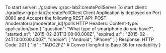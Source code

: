 To start server: ./gradlew :grpc-lab2:createPollServer
To start client: ./gradlew :grpc-lab2:createPollClient
Client Application is deployed on Port 8080 and Accepts the following REST API:
POST /moderators/{moderator_id}/polls
HTTP Headers:
Content-type: application/json
{
"question": "What type of smartphone do you have?",
"started_at": "2015-02-23T13:00:00.000Z",
"expired_at" : "2015-02-24T13:00:00.000Z",
"choice": [ "Android", "iPhone" ]
}
Response:
HTTP Code: 201
{
"id" : "1ADC2FZ"   # Convert long/int to Base 36 for readability
}
